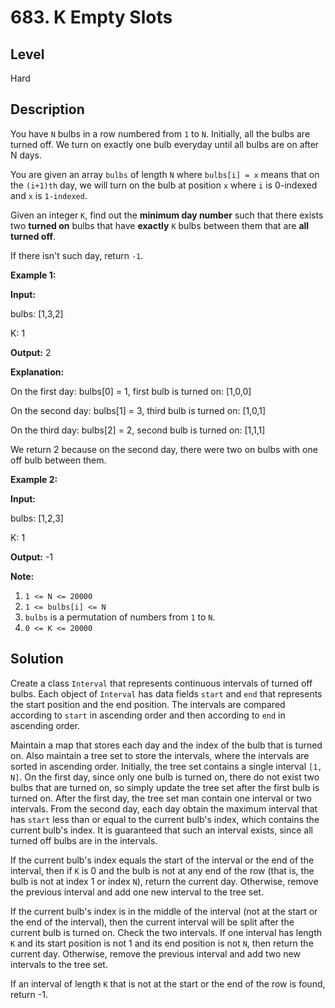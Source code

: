 # 683. K Empty Slots
## Level
Hard

## Description
You have `N` bulbs in a row numbered from `1` to `N`. Initially, all the bulbs are turned off. We turn on exactly one bulb everyday until all bulbs are on after N days.

You are given an array `bulbs` of length `N` where `bulbs[i] = x` means that on the `(i+1)th` day, we will turn on the bulb at position `x` where `i` is 0-indexed and `x` is `1-indexed`.

Given an integer `K`, find out the **minimum day number** such that there exists two **turned on** bulbs that have **exactly** `K` bulbs between them that are **all turned off**.

If there isn't such day, return `-1`.

**Example 1:**

**Input:**

bulbs: [1,3,2]

K: 1

**Output:** 2

**Explanation:**

On the first day: bulbs[0] = 1, first bulb is turned on: [1,0,0]

On the second day: bulbs[1] = 3, third bulb is turned on: [1,0,1]

On the third day: bulbs[2] = 2, second bulb is turned on: [1,1,1]

We return 2 because on the second day, there were two on bulbs with one off bulb between them.

**Example 2:**

**Input:**

bulbs: [1,2,3]

K: 1

**Output:** -1

**Note:**

1. `1 <= N <= 20000`
2. `1 <= bulbs[i] <= N`
3. `bulbs` is a permutation of numbers from `1` to `N`.
4. `0 <= K <= 20000`

## Solution
Create a class `Interval` that represents continuous intervals of turned off bulbs. Each object of `Interval` has data fields `start` and `end` that represents the start position and the end position. The intervals are compared according to `start` in ascending order and then according to `end` in ascending order.

Maintain a map that stores each day and the index of the bulb that is turned on. Also maintain a tree set to store the intervals, where the intervals are sorted in ascending order. Initially, the tree set contains a single interval `[1, N]`. On the first day, since only one bulb is turned on, there do not exist two bulbs that are turned on, so simply update the tree set after the first bulb is turned on. After the first day, the tree set man contain one interval or two intervals. From the second day, each day obtain the maximum interval that has `start` less than or equal to the current bulb's index, which contains the current bulb's index. It is guaranteed that such an interval exists, since all turned off bulbs are in the intervals.

If the current bulb's index equals the start of the interval or the end of the interval, then if `K` is 0 and the bulb is not at any end of the row (that is, the bulb is not at index 1 or index `N`), return the current day. Otherwise, remove the previous interval and add one new interval to the tree set.

If the current bulb's index is in the middle of the interval (not at the start or the end of the interval), then the current interval will be split after the current bulb is turned on. Check the two intervals. If one interval has length `K` and its start position is not 1 and its end position is not `N`, then return the current day. Otherwise, remove the previous interval and add two new intervals to the tree set.

If an interval of length `K` that is not at the start or the end of the row is found, return -1.
